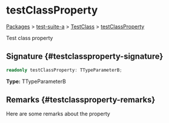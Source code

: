 # testClassProperty

[Packages](/) > [test-suite-a](/test-suite-a/) > [TestClass](/test-suite-a/testclass-class/) > [testClassProperty](/test-suite-a/testclass-class/testclassproperty-property)

Test class property

## Signature {#testclassproperty-signature}

```typescript
readonly testClassProperty: TTypeParameterB;
```

**Type:** TTypeParameterB

## Remarks {#testclassproperty-remarks}

Here are some remarks about the property

